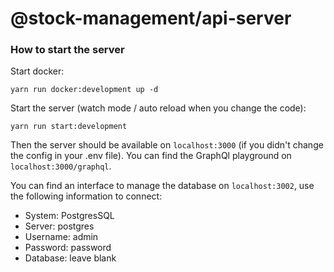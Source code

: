 # @stock-management/api-server

### How to start the server

Start docker:

`yarn run docker:development up -d`

Start the server (watch mode / auto reload when you change the code):

`yarn run start:development`

Then the server should be available on `localhost:3000` (if you didn't change the config in your .env file). You can find the GraphQl playground on `localhost:3000/graphql`.

You can find an interface to manage the database on `localhost:3002`, use the following information to connect:

- System: PostgresSQL
- Server: postgres
- Username: admin
- Password: password
- Database: leave blank  

